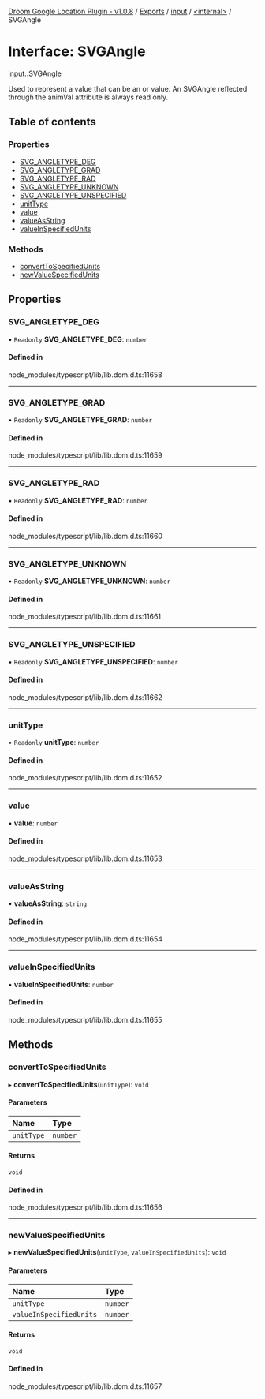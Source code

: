 [Droom Google Location Plugin - v1.0.8](../README.md) / [Exports](../modules.md) / [input](../modules/input.md) / [<internal\>](../modules/input._internal_.md) / SVGAngle

# Interface: SVGAngle

[input](../modules/input.md).[<internal>](../modules/input._internal_.md).SVGAngle

Used to represent a value that can be an <angle> or <number> value. An SVGAngle reflected through the animVal attribute is always read only.

## Table of contents

### Properties

- [SVG\_ANGLETYPE\_DEG](input._internal_.SVGAngle.md#svg_angletype_deg)
- [SVG\_ANGLETYPE\_GRAD](input._internal_.SVGAngle.md#svg_angletype_grad)
- [SVG\_ANGLETYPE\_RAD](input._internal_.SVGAngle.md#svg_angletype_rad)
- [SVG\_ANGLETYPE\_UNKNOWN](input._internal_.SVGAngle.md#svg_angletype_unknown)
- [SVG\_ANGLETYPE\_UNSPECIFIED](input._internal_.SVGAngle.md#svg_angletype_unspecified)
- [unitType](input._internal_.SVGAngle.md#unittype)
- [value](input._internal_.SVGAngle.md#value)
- [valueAsString](input._internal_.SVGAngle.md#valueasstring)
- [valueInSpecifiedUnits](input._internal_.SVGAngle.md#valueinspecifiedunits)

### Methods

- [convertToSpecifiedUnits](input._internal_.SVGAngle.md#converttospecifiedunits)
- [newValueSpecifiedUnits](input._internal_.SVGAngle.md#newvaluespecifiedunits)

## Properties

### SVG\_ANGLETYPE\_DEG

• `Readonly` **SVG\_ANGLETYPE\_DEG**: `number`

#### Defined in

node_modules/typescript/lib/lib.dom.d.ts:11658

___

### SVG\_ANGLETYPE\_GRAD

• `Readonly` **SVG\_ANGLETYPE\_GRAD**: `number`

#### Defined in

node_modules/typescript/lib/lib.dom.d.ts:11659

___

### SVG\_ANGLETYPE\_RAD

• `Readonly` **SVG\_ANGLETYPE\_RAD**: `number`

#### Defined in

node_modules/typescript/lib/lib.dom.d.ts:11660

___

### SVG\_ANGLETYPE\_UNKNOWN

• `Readonly` **SVG\_ANGLETYPE\_UNKNOWN**: `number`

#### Defined in

node_modules/typescript/lib/lib.dom.d.ts:11661

___

### SVG\_ANGLETYPE\_UNSPECIFIED

• `Readonly` **SVG\_ANGLETYPE\_UNSPECIFIED**: `number`

#### Defined in

node_modules/typescript/lib/lib.dom.d.ts:11662

___

### unitType

• `Readonly` **unitType**: `number`

#### Defined in

node_modules/typescript/lib/lib.dom.d.ts:11652

___

### value

• **value**: `number`

#### Defined in

node_modules/typescript/lib/lib.dom.d.ts:11653

___

### valueAsString

• **valueAsString**: `string`

#### Defined in

node_modules/typescript/lib/lib.dom.d.ts:11654

___

### valueInSpecifiedUnits

• **valueInSpecifiedUnits**: `number`

#### Defined in

node_modules/typescript/lib/lib.dom.d.ts:11655

## Methods

### convertToSpecifiedUnits

▸ **convertToSpecifiedUnits**(`unitType`): `void`

#### Parameters

| Name | Type |
| :------ | :------ |
| `unitType` | `number` |

#### Returns

`void`

#### Defined in

node_modules/typescript/lib/lib.dom.d.ts:11656

___

### newValueSpecifiedUnits

▸ **newValueSpecifiedUnits**(`unitType`, `valueInSpecifiedUnits`): `void`

#### Parameters

| Name | Type |
| :------ | :------ |
| `unitType` | `number` |
| `valueInSpecifiedUnits` | `number` |

#### Returns

`void`

#### Defined in

node_modules/typescript/lib/lib.dom.d.ts:11657
